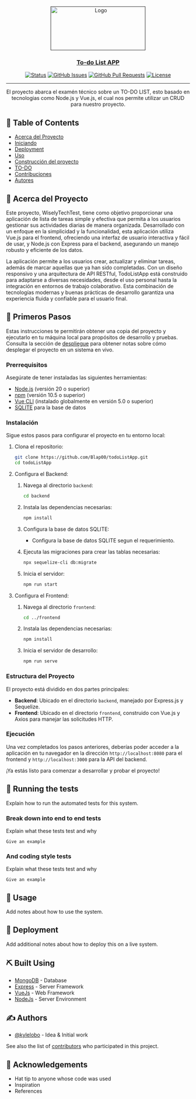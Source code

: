 <p align="center">
  <a href="" rel="noopener">
 <img src="https://wisely.cl/wp-content/uploads/2024/04/Logo-wisely-illutrator_Mesa-de-trabajo-1-14-e1712084915797.png" alt="Logo" width="260" height="120" class="d-inline-block align-text-top">
</p>

<h3 align="center">To-do List APP</h3>

<div align="center">

[![Status](https://img.shields.io/badge/status-active-success.svg)]()
[![GitHub Issues](https://img.shields.io/github/issues/kylelobo/The-Documentation-Compendium.svg)](https://github.com/kylelobo/The-Documentation-Compendium/issues)
[![GitHub Pull Requests](https://img.shields.io/github/issues-pr/kylelobo/The-Documentation-Compendium.svg)](https://github.com/kylelobo/The-Documentation-Compendium/pulls)
[![License](https://img.shields.io/badge/license-MIT-blue.svg)](/LICENSE)

</div>

---

<p align="center"> El proyecto abarca el examén técnico sobre un TO-DO LIST, esto basado en tecnologias como Node.js y Vue.js, el cual nos permite utilizar un CRUD para nuestro proyecto.
    <br> 
</p>

## 📝 Table of Contents

- [Acerca del Proyecto](#about)
- [Iniciando](#getting_started)
- [Deployment](#deployment)
- [Uso](#usage)
- [Construcción del proyecto](#built_using)
- [TO-DO](../TODO.md)
- [Contribuciones](../CONTRIBUTING.md)
- [Autores](#authors)

## 🧐 Acerca del Proyecto <a name = "about"></a>

Este proyecto, WiselyTechTest, tiene como objetivo proporcionar una aplicación de lista de tareas simple y efectiva que permita a los usuarios gestionar sus actividades diarias de manera organizada. Desarrollado con un enfoque en la simplicidad y la funcionalidad, esta aplicación utiliza Vue.js para el frontend, ofreciendo una interfaz de usuario interactiva y fácil de usar, y Node.js con Express para el backend, asegurando un manejo robusto y eficiente de los datos.

La aplicación permite a los usuarios crear, actualizar y eliminar tareas, además de marcar aquellas que ya han sido completadas. Con un diseño responsivo y una arquitectura de API RESTful, TodoListApp está construido para adaptarse a diversas necesidades, desde el uso personal hasta la integración en entornos de trabajo colaborativo. Esta combinación de tecnologías modernas y buenas prácticas de desarrollo garantiza una experiencia fluida y confiable para el usuario final.

## 🏁 Primeros Pasos <a name = "getting_started"></a>

Estas instrucciones te permitirán obtener una copia del proyecto y ejecutarlo en tu máquina local para propósitos de desarrollo y pruebas. Consulta la sección de [despliegue](#deployment) para obtener notas sobre cómo desplegar el proyecto en un sistema en vivo.

### Prerrequisitos

Asegúrate de tener instaladas las siguientes herramientas:

- [Node.js](https://nodejs.org/) (versión 20 o superior)
- [npm](https://www.npmjs.com/) (versión 10.5 o superior)
- [Vue CLI](https://cli.vuejs.org/) (instalado globalmente en versión 5.0 o superior)
- [SQLITE](https://www.sqlitetutorial.net/sqlite-nodejs/connect/) para la base de datos

### Instalación

Sigue estos pasos para configurar el proyecto en tu entorno local:

1. Clona el repositorio:

    ```bash
    git clone https://github.com/Blap00/todoListApp.git
    cd todoListApp
    ```

2. Configura el Backend:

    1. Navega al directorio `backend`:

        ```bash
        cd backend
        ```

    2. Instala las dependencias necesarias:

        ```bash
        npm install
        ```

    3. Configura la base de datos SQLITE:

        - Configura la base de datos SQLITE segun el requerimiento.

    4. Ejecuta las migraciones para crear las tablas necesarias:

        ```bash
        npx sequelize-cli db:migrate
        ```

    5. Inicia el servidor:

        ```bash
        npm run start
        ```

3. Configura el Frontend:

    1. Navega al directorio `frontend`:

        ```bash
        cd ../frontend
        ```

    2. Instala las dependencias necesarias:

        ```bash
        npm install
        ```

    3. Inicia el servidor de desarrollo:

        ```bash
        npm run serve
        ```

### Estructura del Proyecto

El proyecto está dividido en dos partes principales:

- **Backend**: Ubicado en el directorio `backend`, manejado por Express.js y Sequelize.
- **Frontend**: Ubicado en el directorio `frontend`, construido con Vue.js y Axios para manejar las solicitudes HTTP.

### Ejecución

Una vez completados los pasos anteriores, deberías poder acceder a la aplicación en tu navegador en la dirección `http://localhost:8080` para el frontend y `http://localhost:3000` para la API del backend.

¡Ya estás listo para comenzar a desarrollar y probar el proyecto!


## 🔧 Running the tests <a name = "tests"></a>

Explain how to run the automated tests for this system.

### Break down into end to end tests

Explain what these tests test and why

```
Give an example
```

### And coding style tests

Explain what these tests test and why

```
Give an example
```

## 🎈 Usage <a name="usage"></a>

Add notes about how to use the system.

## 🚀 Deployment <a name = "deployment"></a>

Add additional notes about how to deploy this on a live system.

## ⛏️ Built Using <a name = "built_using"></a>

- [MongoDB](https://www.mongodb.com/) - Database
- [Express](https://expressjs.com/) - Server Framework
- [VueJs](https://vuejs.org/) - Web Framework
- [NodeJs](https://nodejs.org/en/) - Server Environment

## ✍️ Authors <a name = "authors"></a>

- [@kylelobo](https://github.com/kylelobo) - Idea & Initial work

See also the list of [contributors](https://github.com/kylelobo/The-Documentation-Compendium/contributors) who participated in this project.

## 🎉 Acknowledgements <a name = "acknowledgement"></a>

- Hat tip to anyone whose code was used
- Inspiration
- References
